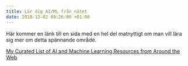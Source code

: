 ```yaml
---
title: Lär dig AI/ML från nätet
date: 2018-12-02 09:26:00 +01:00
---
```


Här kommer en länk till en sida med en hel del matnyttigt om man vill lära sig mer om detta spännande område.

[My Curated List of AI and Machine Learning Resources from Around the Web](https://medium.com/machine-learning-in-practice/my-curated-list-of-ai-and-machine-learning-resources-from-around-the-web-9a97823b8524)
